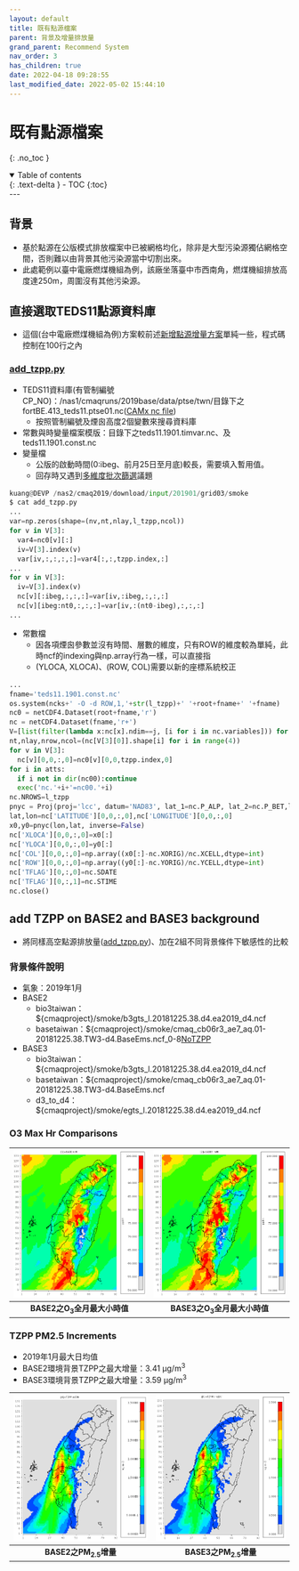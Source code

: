 ```yaml
---
layout: default
title: 既有點源檔案
parent: 背景及增量排放量
grand_parent: Recommend System
nav_order: 3
has_children: true
date: 2022-04-18 09:28:55
last_modified_date: 2022-05-02 15:44:10
---
```


# 既有點源檔案
{: .no_toc }

<details open markdown="block">
  <summary>
    Table of contents
  </summary>
  {: .text-delta }
- TOC
{:toc}
</details>
---

## 背景
- 基於點源在公版模式排放檔案中已被網格均化，除非是大型污染源獨佔網格空間，否則難以由背景其他污染源當中切割出來。
- 此處範例以臺中電廠燃煤機組為例，該廠坐落臺中市西南角，燃煤機組排放高度達250m，周圍沒有其他污染源。

## 直接選取TEDS11點源資料庫
- 這個(台中電廠燃煤機組為例)方案較前述[新增點源增量方案](https://sinotec2.github.io/Focus-on-Air-Quality/GridModels/TWNEPA_RecommCMAQ/emis_sens/add_NewPt/#程式碼)單純一些，程式碼控制在100行之內

### [add_tzpp.py](https://github.com/sinotec2/Focus-on-Air-Quality/blob/main/GridModels/TWNEPA_RecommCMAQ/emis_sens/add_tzpp.py)
- TEDS11資料庫(有管制編號CP_NO)：/nas1/cmaqruns/2019base/data/ptse/twn/目錄下之fortBE.413_teds11.ptse01.nc([CAMx nc file](https://sinotec2.github.io/Focus-on-Air-Quality/EmisProc/ptse/))
  - 按照管制編號及煙囪高度2個變數來搜尋資料庫
- 常數與時變量檔案模版：目錄下之teds11.1901.timvar.nc、及teds11.1901.const.nc
- 變量檔
  - 公版的啟動時間(0:ibeg、前月25日至月底)較長，需要填入暫用值。
  - 回存時又遇到[多維度批次篩選](https://sinotec2.github.io/Focus-on-Air-Quality/utilities/netCDF/linear_fitering_NC/)議題

```python
kuang@DEVP /nas2/cmaq2019/download/input/201901/grid03/smoke
$ cat add_tzpp.py
...
var=np.zeros(shape=(nv,nt,nlay,l_tzpp,ncol))
for v in V[3]:
  var4=nc0[v][:]
  iv=V[3].index(v)
  var[iv,:,:,:,:]=var4[:,:,tzpp.index,:]
...
for v in V[3]:
  iv=V[3].index(v)
  nc[v][:ibeg,:,:,:]=var[iv,:ibeg,:,:,:]
  nc[v][ibeg:nt0,:,:,:]=var[iv,:(nt0-ibeg),:,:,:]
...  
```

- 常數檔
  - 因各項煙囪參數並沒有時間、層數的維度，只有ROW的維度較為單純，此時ncf的indexing與np.array行為一樣，可以直接指
  - (YLOCA, XLOCA)、(ROW, COL)需要以新的座標系統校正

```python
...
fname='teds11.1901.const.nc'
os.system(ncks+' -O -d ROW,1,'+str(l_tzpp)+' '+root+fname+' '+fname)
nc0 = netCDF4.Dataset(root+fname,'r')
nc = netCDF4.Dataset(fname,'r+')
V=[list(filter(lambda x:nc[x].ndim==j, [i for i in nc.variables])) for j in [1,2,3,4]]
nt,nlay,nrow,ncol=(nc[V[3][0]].shape[i] for i in range(4))
for v in V[3]:
  nc[v][0,0,:,0]=nc0[v][0,0,tzpp.index,0]
for i in atts:
  if i not in dir(nc00):continue
  exec('nc.'+i+'=nc00.'+i)
nc.NROWS=l_tzpp
pnyc = Proj(proj='lcc', datum='NAD83', lat_1=nc.P_ALP, lat_2=nc.P_BET,lat_0=nc.YCENT, lon_0=nc.XCENT, x_0=0, y_0=0.0)
lat,lon=nc['LATITUDE'][0,0,:,0],nc['LONGITUDE'][0,0,:,0]
x0,y0=pnyc(lon,lat, inverse=False)
nc['XLOCA'][0,0,:,0]=x0[:]
nc['YLOCA'][0,0,:,0]=y0[:]
nc['COL'][0,0,:,0]=np.array((x0[:]-nc.XORIG)/nc.XCELL,dtype=int)
nc['ROW'][0,0,:,0]=np.array((y0[:]-nc.YORIG)/nc.YCELL,dtype=int)
nc['TFLAG'][0,:,0]=nc.SDATE
nc['TFLAG'][0,:,1]=nc.STIME
nc.close()
```

## add TZPP on BASE2 and BASE3 background
- 將同樣高空點源排放量([add_tzpp.py](https://sinotec2.github.io/Focus-on-Air-Quality/GridModels/TWNEPA_RecommCMAQ/emis_sens/add_OldPt/#add_tzpppy))、加在2組不同背景條件下敏感性的比較
### 背景條件說明
- 氣象：2019年1月
- BASE2
  - bio3taiwan：${cmaqproject}/smoke/b3gts_l.20181225.38.d4.ea2019_d4.ncf
  - basetaiwan：${cmaqproject}/smoke/cmaq_cb06r3_ae7_aq.01-20181225.38.TW3-d4.BaseEms.ncf_0-8[NoTZPP](https://sinotec2.github.io/Focus-on-Air-Quality/GridModels/TWNEPA_RecommCMAQ/emis_sens/dTZPP/#剔除特定位置之排放量)
- BASE3
  - bio3taiwan：${cmaqproject}/smoke/b3gts_l.20181225.38.d4.ea2019_d4.ncf
  - basetaiwan：${cmaqproject}/smoke/cmaq_cb06r3_ae7_aq.01-20181225.38.TW3-d4.BaseEms.ncf
  - d3_to_d4：${cmaqproject}/smoke/egts_l.20181225.38.d4.ea2019_d4.ncf

### O3 Max Hr Comparisons
| ![BASE2_O3M.PNG](https://github.com/sinotec2/Focus-on-Air-Quality/raw/main/assets/images/BASE2_O3M.PNG) |![BASE3_O3M.PNG](https://github.com/sinotec2/Focus-on-Air-Quality/raw/main/assets/images/BASE3_O3M.PNG) |
|:--:|:--:|
| <b>BASE2之O<sub>3</sub>全月最大小時值</b>|<b>BASE3之O<sub>3</sub>全月最大小時值</b>|

### TZPP PM2.5 Increments
- 2019年1月最大日均值
- BASE2環境背景TZPP之最大增量：3.41 &mu;g/m<sup>3</sup>
- BASE3環境背景TZPP之最大增量：3.59 &mu;g/m<sup>3</sup>

| ![TZPP_PM25DM.PNG](https://github.com/sinotec2/Focus-on-Air-Quality/raw/main/assets/images/TZPP_PM25DM.PNG) |![TZPP3_PM25DM.PNG](https://github.com/sinotec2/Focus-on-Air-Quality/raw/main/assets/images/TZPP3_PM25DM.PNG) |
|:--:|:--:|
| <b>BASE2之PM<sub>2.5</sub>增量</b>|<b>BASE3之PM<sub>2.5</sub>增量</b>|